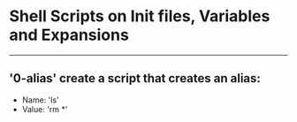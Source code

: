 # Shell Scripts on Init files, Variables and Expansions
---
## '0-alias' create a script that creates an alias:

- Name: 'ls'
- Value: 'rm *'
